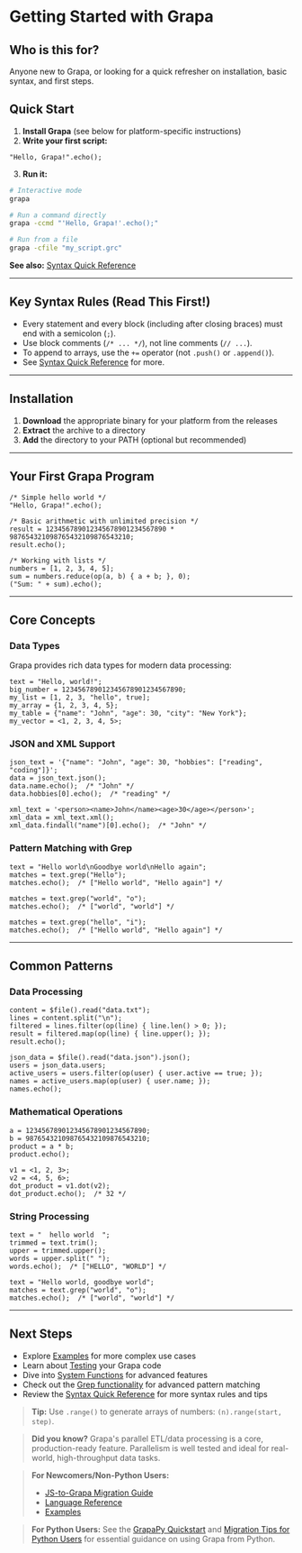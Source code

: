 # Getting Started with Grapa

## Who is this for?
Anyone new to Grapa, or looking for a quick refresher on installation, basic syntax, and first steps.

## Quick Start

1. **Install Grapa** (see below for platform-specific instructions)
2. **Write your first script:**

```grapa
"Hello, Grapa!".echo();
```

3. **Run it:**
```bash
# Interactive mode
grapa

# Run a command directly
grapa -ccmd "'Hello, Grapa!'.echo();"

# Run from a file
grapa -cfile "my_script.grc"
```

**See also:** [Syntax Quick Reference](syntax/basic_syntax.md)

---

## Key Syntax Rules (Read This First!)
- Every statement and every block (including after closing braces) must end with a semicolon (`;`).
- Use block comments (`/* ... */`), not line comments (`// ...`).
- To append to arrays, use the `+=` operator (not `.push()` or `.append()`).
- See [Syntax Quick Reference](syntax/basic_syntax.md) for more.

---

## Installation

1. **Download** the appropriate binary for your platform from the releases
2. **Extract** the archive to a directory
3. **Add** the directory to your PATH (optional but recommended)

---

## Your First Grapa Program

```grapa
/* Simple hello world */
"Hello, Grapa!".echo();

/* Basic arithmetic with unlimited precision */
result = 123456789012345678901234567890 * 987654321098765432109876543210;
result.echo();

/* Working with lists */
numbers = [1, 2, 3, 4, 5];
sum = numbers.reduce(op(a, b) { a + b; }, 0);
("Sum: " + sum).echo();
```

---

## Core Concepts

### Data Types

Grapa provides rich data types for modern data processing:

```grapa
text = "Hello, world!";
big_number = 123456789012345678901234567890;
my_list = [1, 2, 3, "hello", true];
my_array = {1, 2, 3, 4, 5};
my_table = {"name": "John", "age": 30, "city": "New York"};
my_vector = <1, 2, 3, 4, 5>;
```

### JSON and XML Support

```grapa
json_text = '{"name": "John", "age": 30, "hobbies": ["reading", "coding"]}';
data = json_text.json();
data.name.echo();  /* "John" */
data.hobbies[0].echo();  /* "reading" */

xml_text = '<person><name>John</name><age>30</age></person>';
xml_data = xml_text.xml();
xml_data.findall("name")[0].echo();  /* "John" */
```

### Pattern Matching with Grep

```grapa
text = "Hello world\nGoodbye world\nHello again";
matches = text.grep("Hello");
matches.echo();  /* ["Hello world", "Hello again"] */

matches = text.grep("world", "o");
matches.echo();  /* ["world", "world"] */

matches = text.grep("hello", "i");
matches.echo();  /* ["Hello world", "Hello again"] */
```

---

## Common Patterns

### Data Processing

```grapa
content = $file().read("data.txt");
lines = content.split("\n");
filtered = lines.filter(op(line) { line.len() > 0; });
result = filtered.map(op(line) { line.upper(); });
result.echo();

json_data = $file().read("data.json").json();
users = json_data.users;
active_users = users.filter(op(user) { user.active == true; });
names = active_users.map(op(user) { user.name; });
names.echo();
```

### Mathematical Operations

```grapa
a = 123456789012345678901234567890;
b = 987654321098765432109876543210;
product = a * b;
product.echo();

v1 = <1, 2, 3>;
v2 = <4, 5, 6>;
dot_product = v1.dot(v2);
dot_product.echo();  /* 32 */
```

### String Processing

```grapa
text = "  hello world  ";
trimmed = text.trim();
upper = trimmed.upper();
words = upper.split(" ");
words.echo();  /* ["HELLO", "WORLD"] */

text = "Hello world, goodbye world";
matches = text.grep("world", "o");
matches.echo();  /* ["world", "world"] */
```

---

## Next Steps
- Explore [Examples](EXAMPLES.md) for more complex use cases
- Learn about [Testing](TESTING.md) your Grapa code
- Dive into [System Functions](SYSTEM_FUNCTIONS.md) for advanced features
- Check out the [Grep functionality](GREP.md) for advanced pattern matching
- Review the [Syntax Quick Reference](syntax/basic_syntax.md) for more syntax rules and tips 

> **Tip:** Use `.range()` to generate arrays of numbers: `(n).range(start, step)`. 

> **Did you know?**
> Grapa's parallel ETL/data processing is a core, production-ready feature. Parallelism is well tested and ideal for real-world, high-throughput data tasks. 

> **For Newcomers/Non-Python Users:**
> - [JS-to-Grapa Migration Guide](JS_TO_GRAPA_MIGRATION.md)
> - [Language Reference](FUNCTION_QUICK_REFERENCE.md)
> - [Examples](EXAMPLES.md)

> **For Python Users:**
> See the [GrapaPy Quickstart](GRAPAPY_INTEGRATION.md#quickstart-for-python-users) and [Migration Tips for Python Users](PYTHON_USE_CASES.md#migration-tips-for-python-users) for essential guidance on using Grapa from Python. 